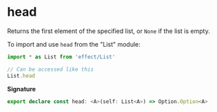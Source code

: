 # head

Returns the first element of the specified list, or `None` if the list is
empty.

To import and use `head` from the "List" module:

```ts
import * as List from 'effect/List'

// Can be accessed like this
List.head
```

**Signature**

```ts
export declare const head: <A>(self: List<A>) => Option.Option<A>
```
